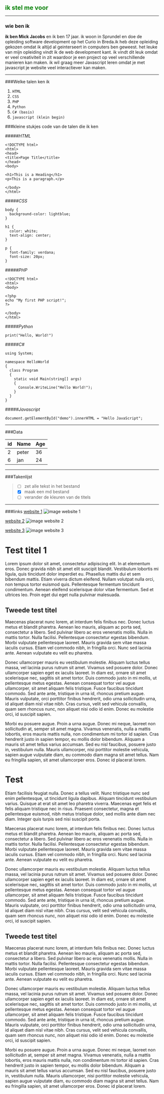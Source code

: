 <span style="color:green;font-weight:700;font-size:20px">
   ik stel me voor
</span>

---
### wie ben ik

**ik ben Mick Jacobs**
en ik ben 17 jaar.
ik woon in Sprundel en doe de opleiding software development op het Curio in Breda.ik heb deze opleiding gekozen omdat ik altijd al geinterseert in computers ben geweest. 
het leuke van mijn opleiding vindt ik de web development kant. ik vindt dit leuk omdat er veel creativiteit in zit waardoor je een project op veel verschillende manieren kan maken.
ik wil graag meer Javascript leren omdat je met javascript je website veel interactiever kan maken. 

---

###Welke talen ken ik
1. `HTML`
2. `CSS`
3. `PHP`
4. `Python`
5. `C# (basis)`
6. `javascript (klein begin)`

###kleine stukjes code van de talen die ik ken

#####*HTML*
```
<!DOCTYPE html>
<html>
<head>
<title>Page Title</title>
</head>
<body>

<h1>This is a Heading</h1>
<p>This is a paragraph.</p>

</body>
</html>
```
#####*CSS*
```
body {
  background-color: lightblue;
}

h1 {
  color: white;
  text-align: center;
}

p {
  font-family: verdana;
  font-size: 20px;
}
```

#####*PHP*
```
<!DOCTYPE html>
<html>
<body>

<?php
echo "My first PHP script!";
?>

</body>
</html>
```

#####*Python*
```
print("Hello, World!")
```

#####*C#*
```
using System;

namespace HelloWorld
{
  class Program
  {
    static void Main(string[] args)
    {
      Console.WriteLine("Hello World!");    
    }
  }
}
```

#####*Javascript*
```
document.getElementById("demo").innerHTML = "Hello JavaScript";
```

---
###Data

| id  | Name  | Age |
-----|-------|-----|
| 2   | peter | 36  |
| 6   | jan   | 24  |

---
###Takenlijst
>- [ ] zet alle tekst in het bestand
>- [x] maak een md bestand
>- [ ] verander de kleuren van de titels
---

###links
[website 1](linkurl)   ![ image website 1](g)

[website 2](linkurl)   ![ image website 2](g)

[website 3](linkurl)   ![ image website 3](g)




# Test titel 1

Lorem ipsum dolor sit amet, consectetur adipiscing elit. In at elementum eros. Donec gravida nibh sit amet elit suscipit blandit. Vestibulum lobortis mi ligula, quis tincidunt dolor imperdiet eu. Phasellus mattis dui et sem bibendum mattis. Etiam viverra dictum eleifend. Nullam volutpat nulla orci, non tempus tortor euismod quis. Pellentesque fermentum tincidunt condimentum. Aenean eleifend scelerisque dolor vitae fermentum. Sed et ultrices leo. Proin eget dui eget nulla pulvinar malesuada.

## Tweede test titel

Maecenas placerat nunc lorem, at interdum felis finibus nec. Donec luctus metus et blandit pharetra. Aenean leo mauris, aliquam ac porta sed, consectetur a libero. Sed pulvinar libero ac eros venenatis mollis. Nulla in mattis tortor. Nulla facilisi. Pellentesque consectetur egestas bibendum. Morbi vulputate pellentesque laoreet. Mauris gravida sem vitae massa iaculis cursus. Etiam vel commodo nibh, in fringilla orci. Nunc sed lacinia ante. Aenean vulputate eu velit eu pharetra.

Donec ullamcorper mauris eu vestibulum molestie. Aliquam luctus tellus massa, vel lacinia purus rutrum sit amet. Vivamus sed posuere dolor. Donec ullamcorper sapien eget ex iaculis laoreet. In diam est, ornare sit amet scelerisque nec, sagittis sit amet tortor. Duis commodo justo in mi mollis, ut pellentesque metus egestas. Aenean consequat tortor vel augue ullamcorper, sit amet aliquam felis tristique. Fusce faucibus tincidunt commodo. Sed ante ante, tristique in urna id, rhoncus pretium augue. Mauris vulputate, orci porttitor finibus hendrerit, odio urna sollicitudin urna, id aliquet diam nisl vitae nibh. Cras cursus, velit sed vehicula convallis, quam sem rhoncus nunc, non aliquet nisi odio id enim. Donec eu molestie orci, id suscipit sapien.

Morbi eu posuere augue. Proin a urna augue. Donec mi neque, laoreet non sollicitudin at, semper sit amet magna. Vivamus venenatis, nulla a mattis lobortis, eros mauris mattis nulla, non condimentum mi tortor id sapien. Cras hendrerit justo in sapien tempor, eu mollis dolor bibendum. Aliquam a mauris sit amet tellus varius accumsan. Sed eu nisl faucibus, posuere justo in, vestibulum nulla. Mauris ullamcorper, nisi porttitor molestie vehicula, sapien augue vulputate diam, eu commodo diam magna sit amet tellus. Nam eu fringilla sapien, sit amet ullamcorper eros. Donec id placerat lorem.

# Test
Etiam facilisis feugiat nulla. Donec a tellus velit. Nunc tristique nunc sed enim pellentesque, ut tincidunt ligula dapibus. Aliquam tincidunt vestibulum varius. Quisque at erat sit amet leo pharetra viverra. Maecenas eget felis et felis aliquam tristique nec in risus. Praesent consectetur, magna et pellentesque euismod, nibh metus tristique dolor, sed mollis ante diam nec diam. Integer quis turpis sed nisi suscipit porta.

Maecenas placerat nunc lorem, at interdum felis finibus nec. Donec luctus metus et blandit pharetra. Aenean leo mauris, aliquam ac porta sed, consectetur a libero. Sed pulvinar libero ac eros venenatis mollis. Nulla in mattis tortor. Nulla facilisi. Pellentesque consectetur egestas bibendum. Morbi vulputate pellentesque laoreet. Mauris gravida sem vitae massa iaculis cursus. Etiam vel commodo nibh, in fringilla orci. Nunc sed lacinia ante. Aenean vulputate eu velit eu pharetra.

Donec ullamcorper mauris eu vestibulum molestie. Aliquam luctus tellus massa, vel lacinia purus rutrum sit amet. Vivamus sed posuere dolor. Donec ullamcorper sapien eget ex iaculis laoreet. In diam est, ornare sit amet scelerisque nec, sagittis sit amet tortor. Duis commodo justo in mi mollis, ut pellentesque metus egestas. Aenean consequat tortor vel augue ullamcorper, sit amet aliquam felis tristique. Fusce faucibus tincidunt commodo. Sed ante ante, tristique in urna id, rhoncus pretium augue. Mauris vulputate, orci porttitor finibus hendrerit, odio urna sollicitudin urna, id aliquet diam nisl vitae nibh. Cras cursus, velit sed vehicula convallis, quam sem rhoncus nunc, non aliquet nisi odio id enim. Donec eu molestie orci, id suscipit sapien.

## Tweede test titel

Maecenas placerat nunc lorem, at interdum felis finibus nec. Donec luctus metus et blandit pharetra. Aenean leo mauris, aliquam ac porta sed, consectetur a libero. Sed pulvinar libero ac eros venenatis mollis. Nulla in mattis tortor. Nulla facilisi. Pellentesque consectetur egestas bibendum. Morbi vulputate pellentesque laoreet. Mauris gravida sem vitae massa iaculis cursus. Etiam vel commodo nibh, in fringilla orci. Nunc sed lacinia ante. Aenean vulputate eu velit eu pharetra.

Donec ullamcorper mauris eu vestibulum molestie. Aliquam luctus tellus massa, vel lacinia purus rutrum sit amet. Vivamus sed posuere dolor. Donec ullamcorper sapien eget ex iaculis laoreet. In diam est, ornare sit amet scelerisque nec, sagittis sit amet tortor. Duis commodo justo in mi mollis, ut pellentesque metus egestas. Aenean consequat tortor vel augue ullamcorper, sit amet aliquam felis tristique. Fusce faucibus tincidunt commodo. Sed ante ante, tristique in urna id, rhoncus pretium augue. Mauris vulputate, orci porttitor finibus hendrerit, odio urna sollicitudin urna, id aliquet diam nisl vitae nibh. Cras cursus, velit sed vehicula convallis, quam sem rhoncus nunc, non aliquet nisi odio id enim. Donec eu molestie orci, id suscipit sapien.

Morbi eu posuere augue. Proin a urna augue. Donec mi neque, laoreet non sollicitudin at, semper sit amet magna. Vivamus venenatis, nulla a mattis lobortis, eros mauris mattis nulla, non condimentum mi tortor id sapien. Cras hendrerit justo in sapien tempor, eu mollis dolor bibendum. Aliquam a mauris sit amet tellus varius accumsan. Sed eu nisl faucibus, posuere justo in, vestibulum nulla. Mauris ullamcorper, nisi porttitor molestie vehicula, sapien augue vulputate diam, eu commodo diam magna sit amet tellus. Nam eu fringilla sapien, sit amet ullamcorper eros. Donec id placerat lorem.
